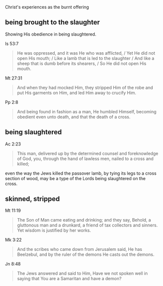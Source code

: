 Christ's experiences as the burnt offering

## being brought to the slaughter

Showing His obedience in being slaughtered.

Is 53:7
> He was oppressed, and it was He who was afflicted, / Yet He did not open His mouth; / Like a lamb that is led to the slaughter / And like a sheep that is dumb before its shearers, / So He did not open His mouth.

Mt 27:31
> And when they had mocked Him, they stripped Him of the robe and put His garments on Him, and led Him away to crucify Him.

Pp 2:8
> And being found in fashion as a man, He humbled Himself, becoming obedient even unto death, and that the death of a cross.

## being slaughtered

Ac 2:23
> This man, delivered up by the determined counsel and foreknowledge of God, you, through the hand of lawless men, nailed to a cross and killed;

even the way the Jews killed the passover lamb, by tying its legs to a cross section of wood, may be a type of the Lords being slaughtered on the cross.

## skinned, stripped

Mt 11:19
> The Son of Man came eating and drinking; and they say, Behold, a gluttonous man and a drunkard, a friend of tax collectors and sinners. Yet wisdom is justified by her works.

Mk 3:22
> And the scribes who came down from Jerusalem said, He has Beelzebul, and by the ruler of the demons He casts out the demons.

Jn 8:48
> The Jews answered and said to Him, Have we not spoken well in saying that You are a Samaritan and have a demon?

